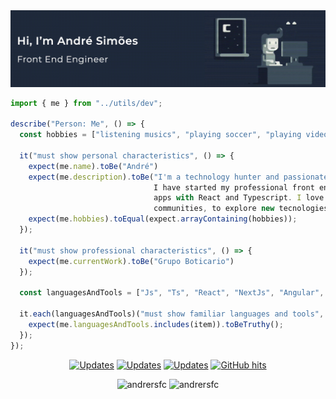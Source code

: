 <div align="center">
  <img src="https://github.com/AndreRSFC/andrersfc/blob/master/me.gif" alt="Hi, I’m André Simões Front End Engineer"/>
</div>

```js
import { me } from "../utils/dev";

describe("Person: Me", () => {
  const hobbies = ["listening musics", "playing soccer", "playing video games", "drink coffe", "code", "eat"];

  it("must show personal characteristics", () => {
    expect(me.name).toBe("André")
    expect(me.description).toBe("I'm a technology hunter and passionate for programing as a hobby. 
                                I have started my professional front end engineer journey building 
                                apps with React and Typescript. I love to contribute for open source
                                communities, to explore new tecnologies and to follow accompany technology communities")
    expect(me.hobbies).toEqual(expect.arrayContaining(hobbies));
  });

  it("must show professional characteristics", () => {
    expect(me.currentWork).toBe("Grupo Boticario")
  });

  const languagesAndTools = ["Js", "Ts", "React", "NextJs", "Angular", "Jest", "HTML", "CSS", "Others"]

  it.each(languagesAndTools)("must show familiar languages and tools", (item) => {
    expect(me.languagesAndTools.includes(item)).toBeTruthy();
  });
});

```

<p align="center">
   <a href="mailto:andrersfcosta@gmail.com" target="_blank"><img alt="Updates" src="https://img.shields.io/badge/-Gmail-c14438?style=flat&logo=Gmail&logoColor=white"></a>
   <a href="https://www.linkedin.com/in/andrersfc/" target="_blank"><img alt="Updates" src="https://img.shields.io/badge/-LinkedIn-0072b1?   style=flat&logo=Linkedin&logoColor=white"></a>
   <a href="https://www.andresimoes.dev/" target="_blank"><img alt="Updates" src=https://img.shields.io/badge/-Website-273146?style=flat&logo=Site&logoColor=white"></a>
   <!--<a href="https://github.com/alwinw" target="_blank"><img alt="andrersfc" src="https://badges.pufler.dev/visits/andrersfc/andrersfc?logo=GitHub&label=visits&color=success&logoColor=white&style=flat-square"/></a>-->
   <a href="https://github.com/andrersfc/andrersfc" target="_blank"><img alt="GitHub hits" src="https://img.shields.io/github/last-commit/andrersfc/andrersfc?label=profile%20updated&style=flat-square"></a>
</p>


<p align="center">
 <img src="https://github-readme-stats.vercel.app/api/top-langs/?username=andrersfc&show_icons=true&theme=dracula" alt="andrersfc" />
 <img src="https://github-readme-stats.vercel.app/api?username=andrersfc&show_icons=true&theme=dracula" alt="andrersfc" />
</p>
